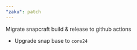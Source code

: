 ```yaml
---
"zaku": patch
---
```


Migrate snapcraft build & release to github actions

- Upgrade snap base to `core24`
